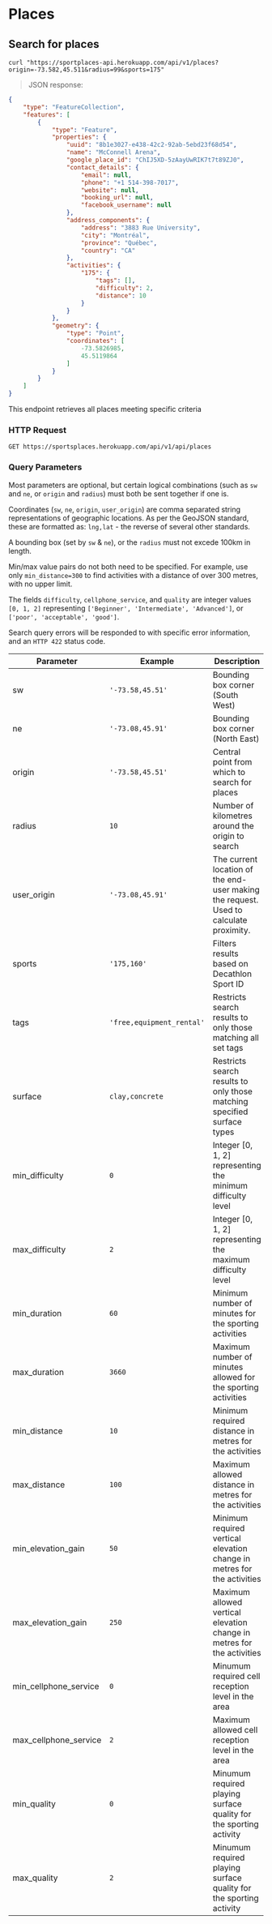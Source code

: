 # Places

## Search for places

```shell
curl "https://sportplaces-api.herokuapp.com/api/v1/places?origin=-73.582,45.511&radius=99&sports=175"
```

> JSON response:

```json
{
    "type": "FeatureCollection",
    "features": [
        {
            "type": "Feature",
            "properties": {
                "uuid": "8b1e3027-e438-42c2-92ab-5ebd23f68d54",
                "name": "McConnell Arena",
                "google_place_id": "ChIJ5XD-5zAayUwRIK7t7t89ZJ0",
                "contact_details": {
                    "email": null,
                    "phone": "+1 514-398-7017",
                    "website": null,
                    "booking_url": null,
                    "facebook_username": null
                },
                "address_components": {
                    "address": "3883 Rue University",
                    "city": "Montréal",
                    "province": "Québec",
                    "country": "CA"
                },
                "activities": {
                    "175": {
                        "tags": [],
                        "difficulty": 2,
                        "distance": 10
                    }
                }
            },
            "geometry": {
                "type": "Point",
                "coordinates": [
                    -73.5826985,
                    45.5119864
                ]
            }
        }
    ]
}
```

This endpoint retrieves all places meeting specific criteria

### HTTP Request

`GET https://sportsplaces.herokuapp.com/api/v1/api/places`

### Query Parameters

Most parameters are optional, but certain logical combinations (such as `sw` and `ne`, or `origin` and `radius`)
must both be sent together if one is.

Coordinates (`sw`, `ne`, `origin`, `user_origin`) are comma separated string representations of geographic locations. As
per the GeoJSON standard, these are formatted as: `lng,lat` - the reverse of several other standards.

A bounding box (set by `sw` & `ne`), or the `radius` must not excede 100km in length.

Min/max value pairs do not both need to be specified. For example, use only `min_distance=300` to find activities with
a distance of over 300 metres, with no upper limit. 

The fields `difficulty`, `cellphone_service`, and `quality` are integer values `[0, 1, 2]` representing 
`['Beginner', 'Intermediate', 'Advanced']`, or `['poor', 'acceptable', 'good']`.

Search query errors will be responded to with specific error information, and an `HTTP 422` status code.

Parameter | Example | Description
--------- | ------- | -----------
sw | `'-73.58,45.51'` | Bounding box corner (South West)
ne | `'-73.08,45.91'` | Bounding box corner (North East)
origin | `'-73.58,45.51'` | Central point from which to search for places
radius | `10` | Number of kilometres around the origin to search
user_origin | `'-73.08,45.91'` | The current location of the end-user making the request. Used to calculate proximity.
sports | `'175,160'` | Filters results based on Decathlon Sport ID
tags | `'free,equipment_rental'` | Restricts search results to only those matching all set tags
surface | `clay,concrete` | Restricts search results to only those matching specified surface types
min_difficulty | `0` | Integer [0, 1, 2] representing the minimum difficulty level
max_difficulty | `2` | Integer [0, 1, 2] representing the maximum difficulty level
min_duration | `60` | Minimum number of minutes for the sporting activities
max_duration | `3660` | Maximum number of minutes allowed for the sporting activities
min_distance | `10` | Minimum required distance in metres for the activities
max_distance | `100` | Maximum allowed distance in metres for the activities
min_elevation_gain | `50` | Minimum required vertical elevation change in metres for the activities
max_elevation_gain | `250` | Maximum allowed vertical elevation change in metres for the activities
min_cellphone_service | `0` | Minumum required cell reception level in the area
max_cellphone_service | `2` | Maximum allowed cell reception level in the area
min_quality | `0` | Minumum required playing surface quality for the sporting activity
max_quality | `2` | Minumum required playing surface quality for the sporting activity